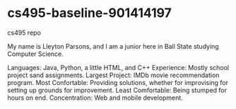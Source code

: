 # cs495-baseline-901414197
cs495 repo

My name is Lleyton Parsons, and I am a junior here in Ball State studying Computer Science.

Languages: Java, Python, a little HTML, and C++
Experience: Mostly school project sand assignments.
Largest Project: IMDb movie recommendation program.
Most Confortable: Providing solutions, whether for improvising for setting up grounds for improvement.
Least Comfortable: Being stumped for hours on end.
Concentration: Web and mobile development.
